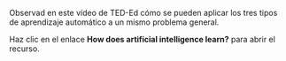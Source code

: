 Observad en este vídeo de TED-Ed cómo se pueden aplicar los tres tipos de aprendizaje automático a un mismo problema general.

Haz clic en el enlace **How does artificial intelligence learn?** para abrir el recurso.

